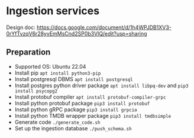 # Ingestion services
Design doc: https://docs.google.com/document/d/1h4WPJDB1XV3-0rYfTvzqV6r28yvEmMsCnd2SP0b3VIQ/edit?usp=sharing

## Preparation
 - Supported OS: Ubuntu 22.04
 - Install pip ```apt install python3-pip```
 - Install postgresql DBMS ```apt install postgresql```
 - Install postgres python driver package ```apt install libpq-dev``` and ```pip3 install psycopg2```
 - Install protobuf compiler ```apt install protobuf-compiler-grpc```
 - Install python protobuf package ```pip3 install protobuf```
 - Install python gRPC package ```pip3 install grpcio```
 - Install python TMDB wrapper package ```pip3 install tmdbsimple```
 - Generate code ```./generate_code.sh ```
 - Set up the ingestion database ```./push_schema.sh```
